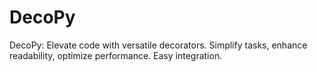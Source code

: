 # DecoPy
DecoPy: Elevate code with versatile decorators. Simplify tasks, enhance readability, optimize performance. Easy integration.
